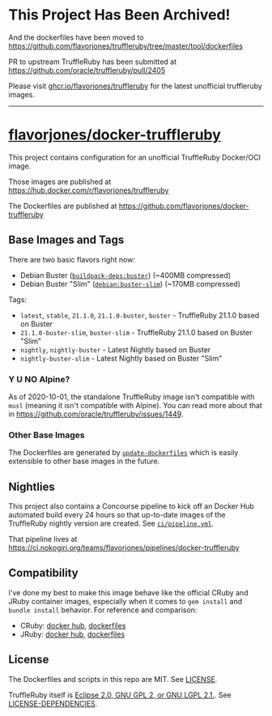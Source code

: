 # This Project Has Been Archived!

And the dockerfiles have been moved to https://github.com/flavorjones/truffleruby/tree/master/tool/dockerfiles

PR to upstream TruffleRuby has been submitted at https://github.com/oracle/truffleruby/pull/2405

Please visit [ghcr.io/flavorjones/truffleruby](https://ghcr.io/flavorjones/truffleruby) for the latest unofficial truffleruby images.

---

# [flavorjones/docker-truffleruby](https://github.com/flavorjones/docker-truffleruby)

This project contains configuration for an unofficial TruffleRuby Docker/OCI image.

Those images are published at https://hub.docker.com/r/flavorjones/truffleruby

The Dockerfiles are published at https://github.com/flavorjones/docker-truffleruby


## Base Images and Tags

There are two basic flavors right now:

- Debian Buster ([`buildpack-deps:buster`](https://hub.docker.com/_/buildpack-deps)) (~400MB compressed)
- Debian Buster "Slim" ([`debian:buster-slim`](https://hub.docker.com/_/debian)) (~170MB compressed)

Tags:

- `latest`, `stable`, `21.1.0`, `21.1.0-buster`, `buster` - TruffleRuby 21.1.0 based on Buster
- `21.1.0-buster-slim`, `buster-slim` - TruffleRuby 21.1.0 based on Buster "Slim"
- `nightly`, `nightly-buster` - Latest Nightly based on Buster
- `nightly-buster-slim` - Latest Nightly based on Buster "Slim"


### Y U NO Alpine?

As of 2020-10-01, the standalone TruffleRuby image isn't compatible with `musl` (meaning it isn't compatible with Alpine). You can read more about that in https://github.com/oracle/truffleruby/issues/1449.


### Other Base Images

The Dockerfiles are generated by [`update-dockerfiles`](update-dockerfiles) which is easily extensible to other base images in the future.


## Nightlies

This project also contains a Concourse pipeline to kick off an Docker Hub automated build every 24 hours so that up-to-date images of the TruffleRuby nightly version are created. See [`ci/pipeline.yml`](ci/pipeline.yml).

That pipeline lives at https://ci.nokogiri.org/teams/flavorjones/pipelines/docker-truffleruby


## Compatibility

I've done my best to make this image behave like the official CRuby and JRuby container images, especially when it comes to `gem install` and `bundle install` behavior. For reference and comparison:

- CRuby: [docker hub](https://hub.docker.com/_/ruby), [dockerfiles](https://github.com/docker-library/ruby/)
- JRuby: [docker hub](https://hub.docker.com/_/jruby), [dockerfiles](https://github.com/cpuguy83/docker-jruby/)


## License

The Dockerfiles and scripts in this repo are MIT. See [LICENSE](LICENSE).

TruffleRuby itself is [Eclipse 2.0, GNU GPL 2, or GNU LGPL 2.1.](https://github.com/oracle/truffleruby/blob/master/LICENCE.md). See [LICENSE-DEPENDENCIES](LICENSE-DEPENDENCIES).

